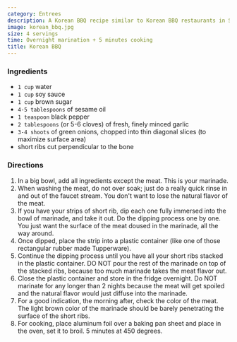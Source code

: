 ```yaml
---
category: Entrees
description: A Korean BBQ recipe similar to Korean BBQ restaurants in San Diego.
image: korean_bbq.jpg
size: 4 servings
time: Overnight marination + 5 minutes cooking
title: Korean BBQ
---
```


### Ingredients

* `1 cup` water
* `1 cup` soy sauce
* `1 cup` brown sugar
* `4-5 tablespoons` of sesame oil
* `1 teaspoon` black pepper
* `2 tablespoons` (or 5-6 cloves) of fresh, finely minced garlic
* `3-4 shoots` of green onions, chopped into thin diagonal slices (to maximize surface area)
* short ribs cut perpendicular to the bone

### Directions

1. In a big bowl, add all ingredients except the meat. This is your marinade.
2. When washing the meat, do not over soak; just do a really quick rinse in and out of the faucet stream. You don't want to lose the natural flavor of the meat.
3. If you have your strips of short rib, dip each one fully immersed into the bowl of marinade, and take it out. Do the dipping process one by one. You just want the surface of the meat doused in the marinade, all the way around.
4. Once dipped, place the strip into a plastic container (like one of those rectangular rubber made Tupperware).
5. Continue the dipping process until you have all your short ribs stacked in the plastic container. DO NOT pour the rest of the marinade on top of the stacked ribs, because too much marinade takes the meat flavor out.
6. Close the plastic container and store in the fridge overnight. Do NOT marinate for any longer than 2 nights because the meat will get spoiled and the natural flavor would just diffuse into the marinade.
7. For a good indication, the morning after, check the color of the meat. The light brown color of the marinade should be barely penetrating the surface of the short ribs.
8. For cooking, place aluminum foil over a baking pan sheet and place in the oven, set it to broil. 5 minutes at 450 degrees.